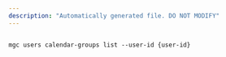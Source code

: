 ```yaml
---
description: "Automatically generated file. DO NOT MODIFY"
---
```


```cli

mgc users calendar-groups list --user-id {user-id}

```